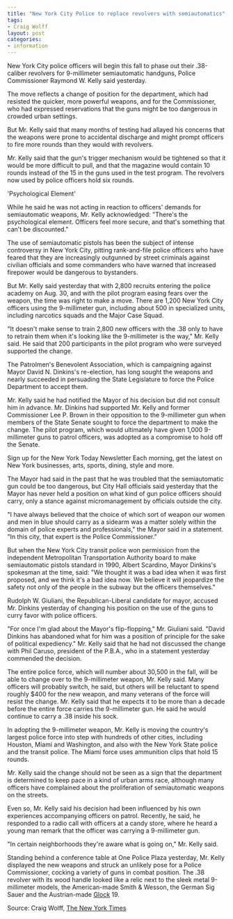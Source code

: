 ```yaml
---
title: "New York City Police to replace revolvers with semiautomatics"
tags:
- Craig Wolff
layout: post
categories:
- information
---
```


New York City police officers will begin this fall to phase out their .38-caliber revolvers for 9-millimeter semiautomatic handguns, Police Commissioner Raymond W. Kelly said yesterday.

The move reflects a change of position for the department, which had resisted the quicker, more powerful weapons, and for the Commissioner, who had expressed reservations that the guns might be too dangerous in crowded urban settings.

But Mr. Kelly said that many months of testing had allayed his concerns that the weapons were prone to accidental discharge and might prompt officers to fire more rounds than they would with revolvers.

Mr. Kelly said that the gun's trigger mechanism would be tightened so that it would be more difficult to pull, and that the magazine would contain 10 rounds instead of the 15 in the guns used in the test program. The revolvers now used by police officers hold six rounds.

'Psychological Element'

While he said he was not acting in reaction to officers' demands for semiautomatic weapons, Mr. Kelly acknowledged: "There's the psychological element. Officers feel more secure, and that's something that can't be discounted."

The use of semiautomatic pistols has been the subject of intense controversy in New York City, pitting rank-and-file police officers who have feared that they are increasingly outgunned by street criminals against civilian officials and some commanders who have warned that increased firepower would be dangerous to bystanders.

But Mr. Kelly said yesterday that with 2,800 recruits entering the police academy on Aug. 30, and with the pilot program easing fears over the weapon, the time was right to make a move. There are 1,200 New York City officers using the 9-millimeter gun, including about 500 in specialized units, including narcotics squads and the Major Case Squad.

"It doesn't make sense to train 2,800 new officers with the .38 only to have to retrain them when it's looking like the 9-millimeter is the way," Mr. Kelly said. He said that 200 participants in the pilot program who were surveyed supported the change.

The Patrolmen's Benevolent Association, which is campaigning against Mayor David N. Dinkins's re-election, has long sought the weapons and nearly succeeded in persuading the State Legislature to force the Police Department to accept them.

Mr. Kelly said he had notified the Mayor of his decision but did not consult him in advance. Mr. Dinkins had supported Mr. Kelly and former Commissioner Lee P. Brown in their opposition to the 9-millimeter gun when members of the State Senate sought to force the department to make the change. The pilot program, which would ultimately have given 1,000 9-millimeter guns to patrol officers, was adopted as a compromise to hold off the Senate.

Sign up for the New York Today Newsletter Each morning, get the latest on New York businesses, arts, sports, dining, style and more.

The Mayor had said in the past that he was troubled that the semiautomatic gun could be too dangerous, but City Hall officials said yesterday that the Mayor has never held a position on what kind of gun police officers should carry, only a stance against micromanagement by officials outside the city.

"I have always believed that the choice of which sort of weapon our women and men in blue should carry as a sidearm was a matter solely within the domain of police experts and professionals," the Mayor said in a statement. "In this city, that expert is the Police Commissioner."

But when the New York City transit police won permission from the independent Metropolitan Transportation Authority board to make semiautomatic pistols standard in 1990, Albert Scardino, Mayor Dinkins's spokesman at the time, said: "We thought it was a bad idea when it was first proposed, and we think it's a bad idea now. We believe it will jeopardize the safety not only of the people in the subway but the officers themselves."

Rudolph W. Giuliani, the Republican-Liberal candidate for mayor, accused Mr. Dinkins yesterday of changing his position on the use of the guns to curry favor with police officers.

"For once I'm glad about the Mayor's flip-flopping," Mr. Giuliani said. "David Dinkins has abandoned what for him was a position of principle for the sake of political expediency." Mr. Kelly said that he had not discussed the change with Phil Caruso, president of the P.B.A., who in a statement yesterday commended the decision.

The entire police force, which will number about 30,500 in the fall, will be able to change over to the 9-millimeter weapon, Mr. Kelly said. Many officers will probably switch, he said, but others will be reluctant to spend roughly $400 for the new weapon, and many veterans of the force will resist the change. Mr. Kelly said that he expects it to be more than a decade before the entire force carries the 9-millimeter gun. He said he would continue to carry a .38 inside his sock.

In adopting the 9-millimeter weapon, Mr. Kelly is moving the country's largest police force into step with hundreds of other cities, including Houston, Miami and Washington, and also with the New York State police and the transit police. The Miami force uses ammunition clips that hold 15 rounds.

Mr. Kelly said the change should not be seen as a sign that the department is determined to keep pace in a kind of urban arms race, although many officers have complained about the proliferation of semiautomatic weapons on the streets.

Even so, Mr. Kelly said his decision had been influenced by his own experiences accompanying officers on patrol. Recently, he said, he responded to a radio call with officers at a candy store, where he heard a young man remark that the officer was carrying a 9-millimeter gun.

"In certain neighborhoods they're aware what is going on," Mr. Kelly said.

Standing behind a conference table at One Police Plaza yesterday, Mr. Kelly displayed the new weapons and struck an unlikely pose for a Police Commissioner, cocking a variety of guns in combat position. The .38 revolver with its wood handle looked like a relic next to the sleek metal 9-millimeter models, the American-made Smith & Wesson, the German Sig Sauer and the Austrian-made [Glock](https://us.glock.com/) 19.

Source: Craig Wolff, [The New York Times](https://www.nytimes.com/1993/08/21/nyregion/new-york-city-police-to-replace-revolvers-with-semiautomatics.html)
